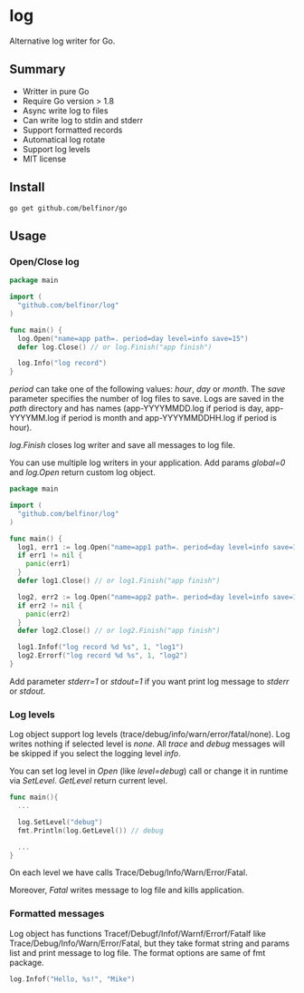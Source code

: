 # log

Alternative log writer for Go.

## Summary

* Writter in pure Go
* Require Go version > 1.8
* Async write log to files
* Can write log to stdin and stderr
* Support formatted records
* Automatical log rotate
* Support log levels
* MIT license

## Install

```
go get github.com/belfinor/go
```

## Usage

### Open/Close log

```go
package main

import (
  "github.com/belfinor/log"
)

func main() {
  log.Open("name=app path=. period=day level=info save=15")
  defer log.Close() // or log.Finish("app finish")

  log.Info("log record")
}
```

*period* can take one of the following values: *hour*, *day* or *month*. The *save* parameter specifies the number of log files to save. Logs are saved in the *path* directory and has names (app-YYYYMMDD.log if period is day, app-YYYYMM.log if period is month and app-YYYYMMDDHH.log if period is hour).

*log.Finish* closes log writer and save all messages to log file.

You can use multiple log writers in your application. Add params *global=0* and *log.Open* return custom log object.

```go
package main

import (
  "github.com/belfinor/log"
)

func main() {
  log1, err1 := log.Open("name=app1 path=. period=day level=info save=15 global=0")
  if err1 != nil {
    panic(err1)
  }
  defer log1.Close() // or log1.Finish("app finish")

  log2, err2 := log.Open("name=app2 path=. period=day level=info save=15 global=0")
  if err2 != nil {
    panic(err2)
  }
  defer log2.Close() // or log2.Finish("app finish")

  log1.Infof("log record %d %s", 1, "log1")
  log2.Errorf("log record %d %s", 1, "log2")
}
```

Add parameter *stderr=1* or *stdout=1* if you want print log message to *stderr* or *stdout*.

### Log levels

Log object support log levels (trace/debug/info/warn/error/fatal/none). Log writes nothing if selected level is *none*.
All *trace* and *debug* messages will be skipped if you select the logging level *info*.

You can set log level in *Open* (like *level=debug*) call or change it in runtime via *SetLevel*. *GetLevel* return current level.

```go
func main(){
  ...

  log.SetLevel("debug")
  fmt.Println(log.GetLevel()) // debug

  ...
}
```

On each level we have calls Trace/Debug/Info/Warn/Error/Fatal.

Moreover, *Fatal* writes message to log file and kills application.

### Formatted messages

Log object has functions Tracef/Debugf/Infof/Warnf/Errorf/Fatalf like Trace/Debug/Info/Warn/Error/Fatal, but they take format string and params list and print message to log file. The format options are same of fmt package.

```go
log.Infof("Hello, %s!", "Mike")
```

